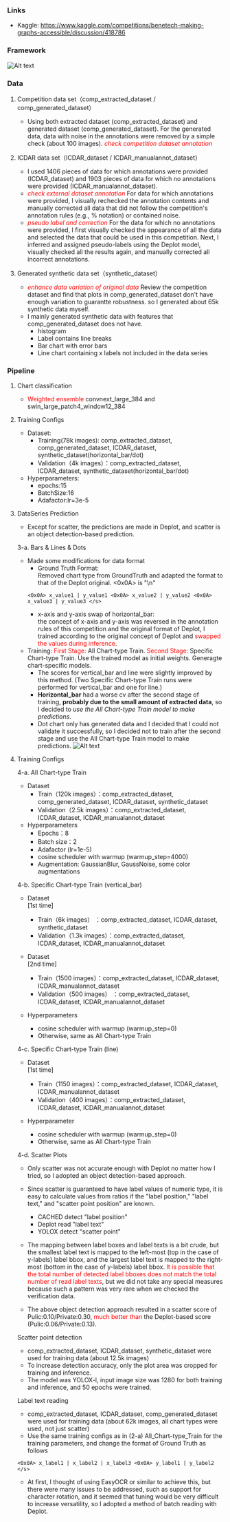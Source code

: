 ### Links
- Kaggle: https://www.kaggle.com/competitions/benetech-making-graphs-accessible/discussion/418786

### Framework

![Alt text](image.png)


### Data
1. Competition data set（comp_extracted_dataset / comp_generated_dataset）
    - Using both extracted dataset (comp_extracted_dataset) and generated dataset (comp_generated_dataset). For the generated data, data with noise in the annotations were removed by a simple check (about 100 images). <font color=red>*check competition dataset annotation*</font>

2. ICDAR data set（ICDAR_dataset / ICDAR_manualannot_dataset）
    - I used 1406 pieces of data for which annotations were provided (ICDAR_dataset) and 1903 pieces of data for which no annotations were provided (ICDAR_manualannot_dataset).
    - <font color=red>*check external dataset annotation*</font> For data for which annotations were provided, I visually rechecked the annotation contents and manually corrected all data that did not follow the competition's annotation rules (e.g., % notation) or contained noise.
    - <font color=red>*pseudo label and correction*</font> For the data for which no annotations were provided, I first visually checked the appearance of all the data and selected the data that could be used in this competition. Next, I inferred and assigned pseudo-labels using the Deplot model, visually checked all the results again, and manually corrected all incorrect annotations.
3. Generated synthetic data set（synthetic_dataset）
    - <font color=red>*enhance data variation of original data*</font> Review the competition dataset and find that plots in comp_generated_dataset don't have enough variation to guarantte robustness. so I generated about 65k synthetic data myself.
    - I mainly generated synthetic data with features that comp_generated_dataset does not have.
        - histogram
        - Label contains line breaks
        - Bar chart with error bars
        - Line chart containing x labels not included in the data series

### Pipeline

1. Chart classification
    - <font color=red>Weighted ensemble</font> convnext_large_384 and swin_large_patch4_window12_384
2. Training Configs
    - Dataset:
        - Training(78k images): comp_extracted_dataset, comp_generated_dataset, ICDAR_dataset, synthetic_dataset(horizontal_bar/dot)
        - Validation（4k images）：comp_extracted_dataset, ICDAR_dataset, synthetic_dataset(horizontal_bar/dot)
    - Hyperparameters:
        - epochs:15
        - BatchSize:16
        - Adafactor:lr=3e-5
3. DataSeries Prediction
    - Except for scatter, the predictions are made in Deplot, and scatter is an object detection-based prediction.

    3-a. Bars & Lines & Dots
    - Made some modifications for data format
        - Ground Truth Format: \
        Removed chart type from GroundTruth and adapted the format to that of the Deplot original. <0x0A> is "\n"
        ```
        <0x0A> x_value1 | y_value1 <0x0A> x_value2 | y_value2 <0x0A> x_value3 | y_value3 </s>
        ```
        - x-axis and y-axis swap of horizontal_bar:\
        the concept of x-axis and y-axis was reversed in the annotation rules of this competition and the original format of Deplot, I trained according to the original concept of Deplot and <font color=red>swapped the values during inference</font>.
    - Training: <font color=red> First Stage: </font> All Chart-type Train. <font color=red> Second Stage: </font> Specific Chart-type Train. Use the trained model as initial weights. Generagte chart-specific models.
        - The scores for vertical_bar and line were slightly improved by this method. (Two Specific Chart-type Train runs were performed for vertical_bar and one for line.)
        - **Horizontal_bar** had a worse cv after the second stage of training, **probably due to the small amount of extracted data**, so I decided to _use the All Chart-type Train model to make predictions_.
        - Dot chart only has generated data and I decided that I could not validate it successfully, so I decided not to train after the second stage and use the All Chart-type Train model to make predictions.
![Alt text](image-2.png)
    

4. Training Configs

    4-a. All Chart-type Train

    - Dataset
        - Train（120k images）：comp_extracted_dataset, comp_generated_dataset, ICDAR_dataset, synthetic_dataset
        - Validation（2.5k images）：comp_extracted_dataset, ICDAR_dataset, ICDAR_manualannot_dataset
    - Hyperparameters
        - Epochs：8
        - Batch size：2
        - Adafactor (lr=1e-5)
        - cosine scheduler with warmup (warmup_step=4000)
        - Augmentation: GaussianBlur, GaussNoise, some color augmentations
    
    4-b. Specific Chart-type Train  (vertical_bar)
    - Dataset \
    [1st time]
        - Train（6k images） ：comp_extracted_dataset, ICDAR_dataset, synthetic_dataset
        - Validation（1.3k images）：comp_extracted_dataset, ICDAR_dataset, ICDAR_manualannot_dataset
    
    - Dataset \
    [2nd time]
        - Train（1500 images）：comp_extracted_dataset, ICDAR_dataset, ICDAR_manualannot_dataset
        - Validation（500 images） ：comp_extracted_dataset, ICDAR_dataset, ICDAR_manualannot_dataset
    
    - Hyperparameters
        - cosine scheduler with warmup (warmup_step=0)
        - Otherwise, same as All Chart-type Train


    4-c. Specific Chart-type Train (line)

    - Dataset \
    [1st time]

        - Train（1150 images）：comp_extracted_dataset, ICDAR_dataset, ICDAR_manualannot_dataset
        - Validation（400 images）：comp_extracted_dataset, ICDAR_dataset, ICDAR_manualannot_dataset
    - Hyperparameter

        - cosine scheduler with warmup (warmup_step=0)
        - Otherwise, same as All Chart-type Train

    4-d. Scatter Plots
    - Only scatter was not accurate enough with Deplot no matter how I tried, so I adopted an object detection-based approach.

    - Since scatter is guaranteed to have label values of numeric type, it is easy to calculate values from ratios if the "label position," "label text," and "scatter point position" are known. 
        - CACHED detect "label position"
        - Deplot read "label text"
        - YOLOX detect "scatter point"
    - The mapping between label boxes and label texts is a bit crude, but the smallest label text is mapped to the left-most (top in the case of y-labels) label bbox, and the largest label text is mapped to the right-most (bottom in the case of y-labels) label bbox. <font color=red>It is possible that the total number of detected label bboxes does not match the total number of read label texts</font>, but we did not take any special measures because such a pattern was very rare when we checked the verification data.
    - The above object detection approach resulted in a scatter score of Pulic:0.10/Private:0.30, <font color=red> much better than </font> the Deplot-based score (Pulic:0.06/Private:0.13).

    Scatter point detection
    - comp_extracted_dataset, ICDAR_dataset, synthetic_dataset were used for training data (about 12.5k images)
    - To increase detection accuracy, only the plot area was cropped for training and inference.
    - The model was YOLOX-l, input image size was 1280 for both training and inference, and 50 epochs were trained.

    Label text reading
    - comp_extracted_dataset, ICDAR_dataset, comp_generated_dataset were used for training data (about 62k images, all chart types were used, not just scatter)
    - Use the same training configs as in (2-a) All_Chart-type_Train for the training parameters, and change the format of Ground Truth as follows
    ```
    <0x0A> x_label1 | x_label2 | x_label3 <0x0A> y_label1 | y_label2 </s>
    ```
    - At first, I thought of using EasyOCR or similar to achieve this, but there were many issues to be addressed, such as support for character rotation, and it seemed that tuning would be very difficult to increase versatility, so I adopted a method of batch reading with Deplot.